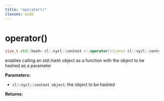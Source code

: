 ```yaml
---
title: "operator()"
classes: wide
---
```


# operator()

```cpp
size_t std::hash< cl::sycl::context >::operator()(const cl::sycl::context &object) const
```

enables calling an std::hash object as a function with the object to be hashed as a parameter

**Parameters:**

 - `cl::sycl::context object`: the object to be hashed

**Returns:**
